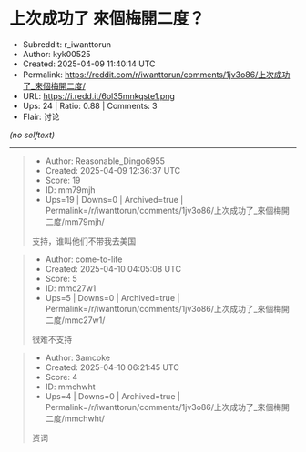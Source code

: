 # 上次成功了 來個梅開二度？

- Subreddit: r_iwanttorun
- Author: kyk00525
- Created: 2025-04-09 11:40:14 UTC
- Permalink: https://reddit.com/r/iwanttorun/comments/1jv3o86/上次成功了_來個梅開二度/
- URL: https://i.redd.it/6ol35mnkqste1.png
- Ups: 24 | Ratio: 0.88 | Comments: 3
- Flair: 讨论

_(no selftext)_

---

> - Author: Reasonable_Dingo6955
> - Created: 2025-04-09 12:36:37 UTC
> - Score: 19
> - ID: mm79mjh
> - Ups=19 | Downs=0 | Archived=true | Permalink=/r/iwanttorun/comments/1jv3o86/上次成功了_來個梅開二度/mm79mjh/
>
> 支持，谁叫他们不带我去美国

> - Author: come-to-life
> - Created: 2025-04-10 04:05:08 UTC
> - Score: 5
> - ID: mmc27w1
> - Ups=5 | Downs=0 | Archived=true | Permalink=/r/iwanttorun/comments/1jv3o86/上次成功了_來個梅開二度/mmc27w1/
>
> 很难不支持

> - Author: 3amcoke
> - Created: 2025-04-10 06:21:45 UTC
> - Score: 4
> - ID: mmchwht
> - Ups=4 | Downs=0 | Archived=true | Permalink=/r/iwanttorun/comments/1jv3o86/上次成功了_來個梅開二度/mmchwht/
>
> 资词
